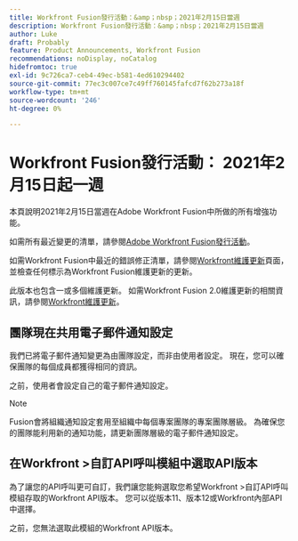 ```yaml
---
title: Workfront Fusion發行活動：&amp；nbsp；2021年2月15日當週
description: Workfront Fusion發行活動：&amp；nbsp；2021年2月15日當週
author: Luke
draft: Probably
feature: Product Announcements, Workfront Fusion
recommendations: noDisplay, noCatalog
hidefromtoc: true
exl-id: 9c726ca7-ceb4-49ec-b581-4ed610294402
source-git-commit: 77ec3c007ce7c49ff760145fafcd7f62b273a18f
workflow-type: tm+mt
source-wordcount: '246'
ht-degree: 0%

---
```


# Workfront Fusion發行活動： 2021年2月15日起一週

本頁說明2021年2月15日當週在Adobe Workfront Fusion中所做的所有增強功能。

如需所有最近變更的清單，請參閱[Adobe Workfront Fusion發行活動](/help/workfront-fusion/fusion-product-releases/fusion-release-activity.md)。

如需Workfront Fusion中最近的錯誤修正清單，請參閱[Workfront維護更新](https://experienceleague.adobe.com/docs/workfront-known-issues/releases/current-updates.html?lang=zh-Hant)頁面，並檢查任何標示為Workfront Fusion維護更新的更新。

此版本也包含一或多個維護更新。 如需Workfront Fusion 2.0維護更新的相關資訊，請參閱[Workfront維護更新](https://experienceleague.adobe.com/docs/workfront-known-issues/releases/current-updates.html?lang=zh-Hant)。

## 團隊現在共用電子郵件通知設定

我們已將電子郵件通知變更為由團隊設定，而非由使用者設定。 現在，您可以確保團隊的每個成員都獲得相同的資訊。

之前，使用者會設定自己的電子郵件通知設定。

>[!NOTE]
>
>Fusion會將組織通知設定套用至組織中每個專案團隊的專案團隊層級。 為確保您的團隊能利用新的通知功能，請更新團隊層級的電子郵件通知設定。

## 在Workfront >自訂API呼叫模組中選取API版本

為了讓您的API呼叫更可自訂，我們讓您能夠選取您希望Workfront >自訂API呼叫模組存取的Workfront API版本。 您可以從版本11、版本12或Workfront內部API中選擇。

之前，您無法選取此模組的Workfront API版本。
